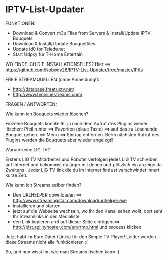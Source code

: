IPTV-List-Updater
==================

FUNKTIONEN:
- Download & Convert m3u Files from Servers &amp; Install/Update IPTV Bouquets 
- Download & Install/Update Bouquetfiles
- Update id0 for Teledunet
- Start Udpxy für T-Home Entertain


WO FINDE ICH DIE INSTALLATIONSFILES?
Hier ==> https://github.com/Nobody28/IPTV-List-Updater/tree/master/IPKs


FREIE STREAMQUELLEN (ohne Anmeldung!):

- http://database.freetuxtv.net/
- http://www.tvonlinestreams.com/


FRAGEN / ANTWORTEN:

Wie kann ich Bouquets wieder löschen?

Einzelne Bouquets könnte Ihr ja nach dem Aufruf des Plugins wieder löschen:
Pfeil runter ==> Favoriten (blaue Taste) ==> auf das zu Löschende Bouquet gehen. ==> Menü ==> Eintrag entfernen.
Beim nächsten Aufruf des Plugins werden die Bouquets aber wieder angelegt!


Warum keine LIG TV?

Erstens LIG TV Mitarbeiter und Roboter verfolgen jedes LIG TV schreiben auf Internet und bekommst du ärger mit denen und plötzlich ein anzeige da.
Zweitens . Jeder LIG TV link die du im Internet findest verschwindet innert kurze Zeit. 


Wie kann ich Streams selber finden?

- Den URLHELPER downloaden ==> http://www.streamingstar.com/download/urlhelper.exe
- installieren und starten
- jetzt auf die Webseite wechseln, wo Ihr den Kanal sehen wollt, dort seht Ihr Streamlinks in der Medialiste
- den Link kopieren und auf dieser Seite einfügen ==> http://plst.agilityhoster.com/en/rtmp.html
und process klicken.

Jetzt habt ihr Eure Datei (Links) für den Simple TV Player!
Leider werden diese Streams nicht alle funktionieren :(

So, und nun wisst Ihr, wie man Streams fischen kann :)
